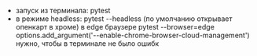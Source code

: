 - запуск из терминала: pytest
- в режиме headless: pytest --headless
(по умолчанию открывает опенкарт в хроме)
в edge браузере pytest --browser=edge
options.add_argument('--enable-chrome-browser-cloud-management')  нужно, чтобы в терминале не было ошибк
